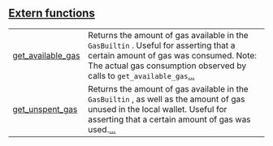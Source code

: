 
[Extern functions](./core-testing-extern_functions.md)
 ---
| | |
|:---|:---|
| [get_available_gas](./core-testing-get_available_gas.md) | Returns the amount of gas available in the `GasBuiltin` . Useful for asserting that a certain amount of gas was consumed. Note: The actual gas consumption observed by calls to `get_available_gas`[...](./core-testing-get_available_gas.md) |
| [get_unspent_gas](./core-testing-get_unspent_gas.md) | Returns the amount of gas available in the `GasBuiltin` , as well as the amount of gas unused in the local wallet. Useful for asserting that a certain amount of gas was used.[...](./core-testing-get_unspent_gas.md) |
